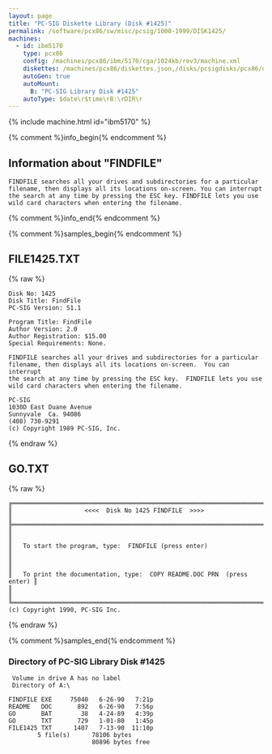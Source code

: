 ```yaml
---
layout: page
title: "PC-SIG Diskette Library (Disk #1425)"
permalink: /software/pcx86/sw/misc/pcsig/1000-1999/DISK1425/
machines:
  - id: ibm5170
    type: pcx86
    config: /machines/pcx86/ibm/5170/cga/1024kb/rev3/machine.xml
    diskettes: /machines/pcx86/diskettes.json,/disks/pcsigdisks/pcx86/diskettes.json
    autoGen: true
    autoMount:
      B: "PC-SIG Library Disk #1425"
    autoType: $date\r$time\rB:\rDIR\r
---
```


{% include machine.html id="ibm5170" %}

{% comment %}info_begin{% endcomment %}

## Information about "FINDFILE"

    FINDFILE searches all your drives and subdirectories for a particular
    filename, then displays all its locations on-screen. You can interrupt
    the search at any time by pressing the ESC key. FINDFILE lets you use
    wild card characters when entering the filename.
{% comment %}info_end{% endcomment %}

{% comment %}samples_begin{% endcomment %}

## FILE1425.TXT

{% raw %}
```
Disk No: 1425                                                           
Disk Title: FindFile                                                    
PC-SIG Version: S1.1                                                    
                                                                        
Program Title: FindFile                                                 
Author Version: 2.0                                                     
Author Registration: $15.00                                             
Special Requirements: None.                                             
                                                                        
FINDFILE searches all your drives and subdirectories for a particular   
filename, then displays all its locations on-screen.  You can interrupt 
the search at any time by pressing the ESC key.  FINDFILE lets you use  
wild card characters when entering the filename.                        
                                                                        
PC-SIG                                                                  
1030D East Duane Avenue                                                 
Sunnyvale  Ca. 94086                                                    
(408) 730-9291                                                          
(c) Copyright 1989 PC-SIG, Inc.                                         
```
{% endraw %}

## GO.TXT

{% raw %}
```
╔═════════════════════════════════════════════════════════════════════════╗
║                    <<<<  Disk No 1425 FINDFILE  >>>>                    ║
╠═════════════════════════════════════════════════════════════════════════╣
║                                                                         ║
║   To start the program, type:  FINDFILE (press enter)                   ║
║                                                                         ║
║   To print the documentation, type:  COPY README.DOC PRN  (press enter) ║
║                                                                         ║
╚═════════════════════════════════════════════════════════════════════════╝
(c) Copyright 1990, PC-SIG Inc.
```
{% endraw %}

{% comment %}samples_end{% endcomment %}

### Directory of PC-SIG Library Disk #1425

     Volume in drive A has no label
     Directory of A:\

    FINDFILE EXE     75040   6-26-90   7:21p
    README   DOC       892   6-26-90   7:56p
    GO       BAT        38   4-24-89   4:39p
    GO       TXT       729   1-01-80   1:45p
    FILE1425 TXT      1407   7-13-90  11:10p
            5 file(s)      78106 bytes
                           80896 bytes free
